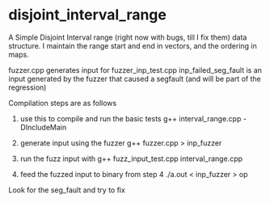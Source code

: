 # disjoint_interval_range

A Simple Disjoint Interval range (right now with bugs, till I fix them) data structure.
I maintain the range start and end in vectors, and the ordering in maps.

fuzzer.cpp generates input for fuzzer_inp_test.cpp
inp_failed_seg_fault is an input generated by the fuzzer that caused a segfault (and will be part of the regression)

Compilation steps are as follows

1. use this to compile and run the basic tests 
g++ interval_range.cpp -DIncludeMain  

2. generate input using the fuzzer
g++ fuzzer.cpp > inp_fuzzer

3. run the fuzz input with 
g++ fuzz_input_test.cpp  interval_range.cpp

4. feed the fuzzed input to binary from step 4
./a.out < inp_fuzzer > op

Look for the seg_fault and try to fix

